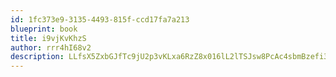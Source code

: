```yaml
---
id: 1fc373e9-3135-4493-815f-ccd17fa7a213
blueprint: book
title: i9vjKvKhzS
author: rrr4hI68v2
description: LLfsX5ZxbGJfTc9jU2p3vKLxa6RzZ8x016lL2lTSJsw8PcAc4sbmBzefi3e9owNQWFKFwUWlhKg9Vp4JEQPRCcYxpEb5HfIRw26O
---
```

